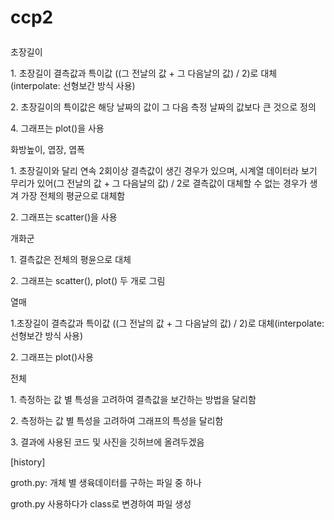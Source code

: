 # ccp2<p>
<p>초장길이</p>
<p>1. 초장길이 결측값과 특이값 ((그 전날의 값 + 그 다음날의 값) / 2)로 대체(interpolate: 선형보간 방식 사용)</p>
<p>2. 초장길이의 특이값은 해당 날짜의 값이 그 다음 측정 날짜의 값보다 큰 것으로 정의</p>
<p>4. 그래프는 plot()을 사용</p>
<p>화방높이, 엽장, 엽폭</p>
<p>1. 초장길이와 달리 연속 2회이상 결측값이 생긴 경우가 있으며, 시계열 데이터라 보기 무리가 있어(그 전날의 값 + 그 다음날의 값) / 2로 결측값이 대체할 수 없는 경우가 생겨 가장 전체의 평균으로 대체함</p>
<p>2. 그래프는 scatter()을 사용</p>
<p>개화군</p>
<p>1. 결측값은 전체의 평윤으로 대체</p>
<p>2. 그래프는 scatter(), plot() 두 개로 그림</p>
<p>열매</p>
<p>1.초장길이 결측값과 특이값 ((그 전날의 값 + 그 다음날의 값) / 2)로 대체(interpolate: 선형보간 방식 사용)</p>
<p>2. 그래프는 plot()사용</p>
<p>전체</p>
<p>1. 측정하는 값 별 특성을 고려하여 결측값을 보간하는 방법을 달리함</p>
<p>2. 측정하는 값 별 특성을 고려하여 그래프의 특성을 달리함</p>
<p>3. 결과에 사용된 코드 및 사진을 깃허브에 올려두겠음</p>
<p></p>
<p></p>
<p></p>
<p>[history]</p>
<p>groth.py: 개체 별 생육데이터를 구하는 파일 중 하나</p>
<p>groth.py 사용하다가 class로 변경하여 파일 생성</p>
